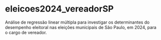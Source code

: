 # eleicoes2024_vereadorSP
Análise de regressão linear múltipla para investigar os determinantes do desempenho eleitoral nas eleições municipais de São Paulo, em 2024, para o cargo de vereador.
